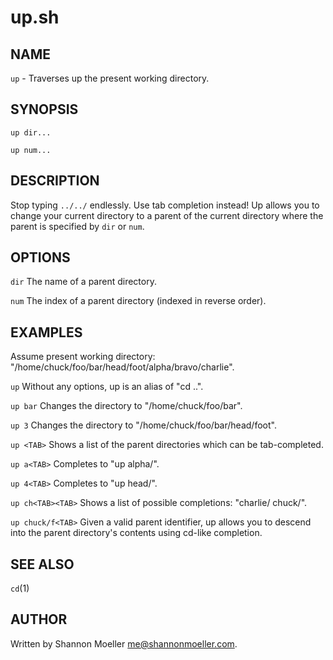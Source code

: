 # up.sh

## NAME

`up` - Traverses up the present working directory.

## SYNOPSIS

`up dir...`

`up num...`

## DESCRIPTION

Stop typing `../../` endlessly. Use tab completion instead! Up allows you to change your current directory to a parent of the current directory where the parent is specified by `dir` or `num`.

## OPTIONS

`dir` The name of a parent directory.

`num` The index of a parent directory (indexed in reverse order).

## EXAMPLES

Assume present working directory: "/home/chuck/foo/bar/head/foot/alpha/bravo/charlie".

`up`  Without any options, up is an alias of "cd ..".

`up bar` Changes the directory to "/home/chuck/foo/bar".

`up 3` Changes the directory to "/home/chuck/foo/bar/head/foot".

`up <TAB>` Shows a list of the parent directories which can be tab-completed.

`up a<TAB>` Completes to "up alpha/".

`up 4<TAB>` Completes to "up head/".

`up ch<TAB><TAB>` Shows a list of possible completions: "charlie/ chuck/".

`up chuck/f<TAB>` Given a valid parent identifier, up allows you to descend into the parent directory's contents using cd-like completion.

## SEE ALSO

`cd`(1)

## AUTHOR

Written by Shannon Moeller <me@shannonmoeller.com>.
